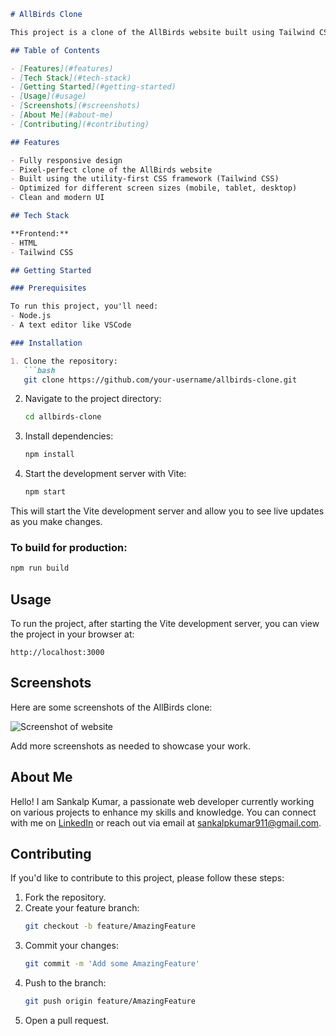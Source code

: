 ```markdown
# AllBirds Clone

This project is a clone of the AllBirds website built using Tailwind CSS. The goal of this project is to replicate the design and responsiveness of the original AllBirds website as closely as possible using modern web technologies.

## Table of Contents

- [Features](#features)
- [Tech Stack](#tech-stack)
- [Getting Started](#getting-started)
- [Usage](#usage)
- [Screenshots](#screenshots)
- [About Me](#about-me)
- [Contributing](#contributing)

## Features

- Fully responsive design
- Pixel-perfect clone of the AllBirds website
- Built using the utility-first CSS framework (Tailwind CSS)
- Optimized for different screen sizes (mobile, tablet, desktop)
- Clean and modern UI

## Tech Stack

**Frontend:**
- HTML
- Tailwind CSS

## Getting Started

### Prerequisites

To run this project, you'll need:
- Node.js
- A text editor like VSCode

### Installation

1. Clone the repository:
   ```bash
   git clone https://github.com/your-username/allbirds-clone.git
   ```
2. Navigate to the project directory:
   ```bash
   cd allbirds-clone
   ```
3. Install dependencies:
   ```bash
   npm install
   ```
4. Start the development server with Vite:
   ```bash
   npm start
   ```

This will start the Vite development server and allow you to see live updates as you make changes.

### To build for production:
```bash
npm run build
```

## Usage

To run the project, after starting the Vite development server, you can view the project in your browser at:
```
http://localhost:3000
```

## Screenshots

Here are some screenshots of the AllBirds clone:

![Screenshot of website](path_to_your_screenshot.png)

Add more screenshots as needed to showcase your work.

## About Me

Hello! I am Sankalp Kumar, a passionate web developer currently working on various projects to enhance my skills and knowledge. You can connect with me on [LinkedIn](your_linkedin_profile) or reach out via email at sankalpkumar911@gmail.com.

## Contributing

If you'd like to contribute to this project, please follow these steps:

1. Fork the repository.
2. Create your feature branch:
   ```bash
   git checkout -b feature/AmazingFeature
   ```
3. Commit your changes:
   ```bash
   git commit -m 'Add some AmazingFeature'
   ```
4. Push to the branch:
   ```bash
   git push origin feature/AmazingFeature
   ```
5. Open a pull request.
```

